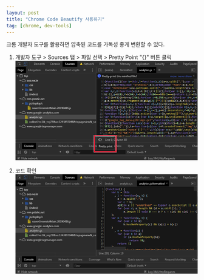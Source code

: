 ```yaml
---
layout: post
title: "Chrome Code Beautify 사용하기"
tag: [chrome, dev-tools]
---
```


크롬 개발자 도구를 활용하면 압축된 코드를 가독성 좋게 변환할 수 있다.

1. 개발자 도구 > Sources 탭 > 파일 선택 > Pretty Point "{}" 버튼 클릭
![Pretty Point1](/assets/img/20190429/1.png)

2. 코드 확인
![Pretty Point2](/assets/img/20190429/2.png)
